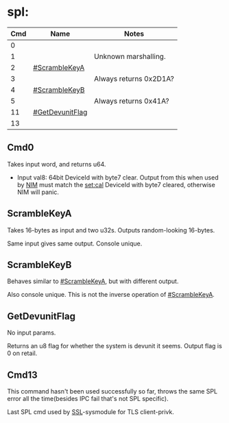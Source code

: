 # spl:

| Cmd | Name                                           | Notes                  |
| --- | ---------------------------------------------- | ---------------------- |
| 0   |                                                |                        |
| 1   |                                                | Unknown marshalling.   |
| 2   | [\#ScrambleKeyA](#ScrambleKeyA "wikilink")     |                        |
| 3   |                                                | Always returns 0x2D1A? |
| 4   | [\#ScrambleKeyB](#ScrambleKeyB "wikilink")     |                        |
| 5   |                                                | Always returns 0x41A?  |
| 11  | [\#GetDevunitFlag](#GetDevunitFlag "wikilink") |                        |
| 13  |                                                |                        |

## Cmd0

Takes input word, and returns u64.

  - Input val8: 64bit DeviceId with byte7 clear. Output from this when
    used by [NIM](NIM%20servers.md "wikilink") must match the
    [set:cal](Settings%20services.md "wikilink") DeviceId with byte7
    cleared, otherwise NIM will panic.

## ScrambleKeyA

Takes 16-bytes as input and two u32s. Outputs random-looking 16-bytes.

Same input gives same output. Console unique.

## ScrambleKeyB

Behaves similar to [\#ScrambleKeyA](#ScrambleKeyA "wikilink"), but with
different output.

Also console unique. This is not the inverse operation of
[\#ScrambleKeyA](#ScrambleKeyA "wikilink").

## GetDevunitFlag

No input params.

Returns an u8 flag for whether the system is devunit it seems. Output
flag is 0 on retail.

## Cmd13

This command hasn't been used successfully so far, throws the same SPL
error all the time(besides IPC fail that's not SPL specific).

Last SPL cmd used by [SSL](SSL%20services.md "wikilink")-sysmodule for
TLS client-privk.

